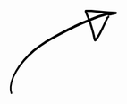 <svg width="193" height="152" viewBox="0 0 193 152" fill="none" xmlns="http://www.w3.org/2000/svg">
<path d="M180.953 5.34709L181.943 5.37487L181.949 5.37785L182.095 5.38479L182.789 5.45524L182.84 5.48102L183.139 5.5227L183.518 5.62984L184.064 6.00585L184.354 6.12589L184.4 6.23799L184.529 6.32629L184.929 7.51384L184.529 8.70039L184.401 8.7877L184.354 8.90079L184.054 9.02581L183.504 9.40081L183.153 9.50101L182.832 9.54665L182.78 9.57343L182.159 9.63594L180.502 10.0497L180.423 10.0596L180.402 10.0715L178.169 10.4961L177.96 10.5169L177.954 10.5189L175.971 10.5566L173.766 11.0725L168.234 12.7412H168.23L160.586 15.1054L151.594 18.4408L141.292 22.6602L141.287 22.6612L141.286 22.6622L129.657 27.4858L117.667 32.9691L104.968 39.146L92.3737 45.7147H92.3717L79.7492 52.4798L67.467 59.5862L56.0876 67.0736L45.3273 75.1334L35.6394 83.9621L27.281 92.7779L19.7807 102.061L13.3638 111.729L8.33883 121.489L5.08474 130.629L3.71663 138.375V143.625L5.00041 149.681L5.03414 149.997L4.60059 151.044L3.55393 151.477L2.61342 151.14L2.57175 151.071L2.50726 151.044L2.39912 150.783L2.10249 150.289L0.854425 144.07L0.823669 143.777V138.247L0.844504 138.006L2.19773 129.995L2.2265 129.945L2.25428 129.775L5.44289 120.359L5.49249 120.293L5.51928 120.18L10.4808 110.158L10.5403 110.094L10.5631 110.015L16.8897 100.073L16.9463 100.042L16.979 99.9468L24.392 90.3899L24.4575 90.3572L24.4902 90.2728L32.8169 81.2239L32.8923 81.1912L32.926 81.1148L42.6615 72.0896L42.7716 72.046L42.8133 71.9607L53.6411 63.7312L53.6947 63.7133L53.7472 63.6558L65.1623 56.0107L65.2219 55.9918L65.2735 55.9402L77.5765 48.688L77.6211 48.6761L77.6549 48.6443L90.2655 41.8058L90.2873 41.7998L90.3022 41.7859L102.919 35.1567L102.96 35.1468L102.987 35.123L115.701 28.8876L115.741 28.8787L115.763 28.8589L127.788 23.317L127.848 23.3041L127.881 23.2763L139.515 18.4398L139.534 18.4359L139.542 18.4289L149.895 14.1887L149.956 14.1768L149.986 14.154L159.059 10.8116L159.154 10.7947L159.195 10.7659L166.883 8.41069L166.912 8.40673L166.922 8.39978L172.539 6.74297L172.675 6.72314L172.716 6.69735L176.658 5.84414L176.768 5.83223L176.79 5.81933L179.054 5.45622L179.277 5.43836L179.294 5.43043L180.77 5.35007L180.893 5.34709H180.953Z" fill="black"/>
<path d="M146.914 0.91141L154.432 1.66441L162.833 2.52357L170.696 3.2984L177.248 3.78156L182.053 3.977L182.057 3.97898L182.138 3.98295L185.654 4.27463L187.84 4.36987L189.282 4.37781L189.386 4.38178L190.277 4.43039L190.351 4.46511L190.939 4.5802L191.41 4.77167L191.817 5.10402L192.049 5.20026L192.107 5.34114L192.287 5.48797L192.628 6.59813L192.482 7.34419L192.374 7.61007L192.18 7.84817L192.104 8.06544L191.9 8.19144L191.699 8.43847L191.311 8.55753L191.056 8.71527L190.17 8.9127L185.749 10.0715L185.68 10.0804L185.66 10.0923L181.344 11.0031L181.302 11.007L181.293 11.013L176.881 11.7848L176.728 11.7977L176.124 11.5477L175.873 10.9425L176.427 10.1419L180.616 8.56844L180.617 8.56745L181.499 8.21624L177.032 8.0337L177.029 8.03171L176.963 8.02973L170.341 7.52971L170.336 7.52773L170.293 7.52475L162.386 6.72313L162.385 6.72214H162.378L146.593 4.98795L141.077 4.96811L138.983 4.96315L139.219 5.71417L139.938 7.27375L139.955 7.35014L139.989 7.3928L141.05 10.129L142.601 13.6242L142.612 13.6778L142.634 13.7065L144.507 18.4329L144.516 18.4855L144.534 18.5093L146.806 24.9123L146.818 24.9827L146.838 25.0105L149.013 32.2032L149.017 32.229L149.023 32.237L151.196 39.7263L151.206 39.7928L151.22 39.8146L152.823 46.3109L152.827 46.3377L152.831 46.3446L153.958 51.1325L154.174 51.8825L155.035 50.6037L156.424 48.5362L156.425 48.5352L157.892 46.3288L159.835 43.0836L162.314 38.2173L162.315 38.2154L165.401 32.229L168.384 25.9828L170.789 20.4994L170.847 20.432L170.872 20.3397L173.033 16.5896L174.115 14.1133L174.171 14.0468L174.196 13.9536L174.552 13.5964L174.721 13.399L174.763 13.3861L174.798 13.3504L176.588 12.3037L177.419 12.0765L178.573 12.5537L179.05 13.7075L178.573 14.8613L178.373 14.9437L178.297 15.0826L176.989 15.9179L176.129 18.0182L176.073 18.0857L176.048 18.1849L173.956 21.9747L171.667 27.4471L171.652 27.464L171.646 27.4918L168.726 33.8442L168.71 33.862L168.704 33.8878L165.673 39.9396L163.248 44.8823L163.208 44.9269L163.192 44.9855L161.239 48.3675L161.209 48.3983L161.199 48.434L159.732 50.7257L159.723 50.7347L159.721 50.7436L157.165 54.6108L157.118 54.6535L157.103 54.6971L155.919 56.2855L155.708 56.3906L155.6 56.6208L155.012 57.1129L153.721 57.5812H153.326L152.232 57.2567L152.059 57.0563L151.907 56.9938L151.815 56.7726L151.499 56.4045L151.011 55.3311L150.961 55.1049L150.892 55.0017L150.136 52.1435L150.124 52.0611L150.11 52.0373L149.076 47.2008L147.538 40.7442L145.389 33.3035L145.389 33.2995L143.236 26.1336L140.994 19.7861L139.146 15.1183L137.589 11.6231L137.577 11.5695L137.554 11.5408L136.477 8.83631L135.711 7.24002L135.68 7.11005L135.625 7.03763L135.11 5.57924L135.075 5.37189L135.034 5.30542L134.798 4.14169L134.767 3.84902L134.758 3.82818L134.725 3.14264L134.723 3.04343L135.245 1.69021L135.294 1.66541L135.314 1.61878L135.724 1.44814L136.536 1.0384L137.515 0.940181L137.72 0.929268L141.077 0.921332L146.703 0.901489H146.711L146.914 0.91141Z" fill="black"/>
</svg>
